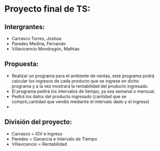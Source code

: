 # Proyecto final de TS:
## Intergrantes:

* Carrasco Torres, Joshoa
* Paredes Medina, Fernando
* Villavicencio Mondragón, Mathias

## Propuesta:

* Realizar un programa para el ambiente de ventas, este programa podrá calcular los ingresos de cada producto
que se ingrese en dicho programa y a la vez mostrará la rentabilidad del producto ingresado.
* El programa pedirá los intervalos de tiempo, ya sea semanal o mensual.
* Pedirá los datos del producto ingresado (cantidad que se compró,cantidad que vendió mediante el intervalo dado y   el ingreso)
* 

 ## División del proyecto:

* Carrasco = IGV e Ingreso
* Paredes =  Ganancia e Intervalo de Tiempo
* Villavicencio = Rentabilidad
